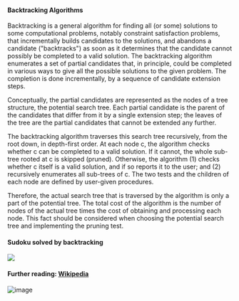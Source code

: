 #### Backtracking Algorithms
Backtracking is a general algorithm for finding all (or some) solutions to some computational problems, notably constraint satisfaction problems, that incrementally builds candidates to the solutions, and abandons a candidate ("backtracks") as soon as it determines that the candidate cannot possibly be completed to a valid solution.
The backtracking algorithm enumerates a set of partial candidates that, in principle, could be completed in various ways to give all the possible solutions to the given problem. The completion is done incrementally, by a sequence of candidate extension steps.

Conceptually, the partial candidates are represented as the nodes of a tree structure, the potential search tree. Each partial candidate is the parent of the candidates that differ from it by a single extension step; the leaves of the tree are the partial candidates that cannot be extended any further.

The backtracking algorithm traverses this search tree recursively, from the root down, in depth-first order. At each node c, the algorithm checks whether c can be completed to a valid solution. If it cannot, the whole sub-tree rooted at c is skipped (pruned). Otherwise, the algorithm (1) checks whether c itself is a valid solution, and if so reports it to the user; and (2) recursively enumerates all sub-trees of c. The two tests and the children of each node are defined by user-given procedures.

Therefore, the actual search tree that is traversed by the algorithm is only a part of the potential tree. The total cost of the algorithm is the number of nodes of the actual tree times the cost of obtaining and processing each node. This fact should be considered when choosing the potential search tree and implementing the pruning test. 

#### Sudoku solved by backtracking
![](https://upload.wikimedia.org/wikipedia/commons/8/8c/Sudoku_solved_by_bactracking.gif)

#### Further reading: [Wikipedia](https://en.wikipedia.org/wiki/Backtracking)

![image](https://user-images.githubusercontent.com/57450747/138395454-2c726ebc-d816-4aeb-b028-fdf2feb5442f.png)

